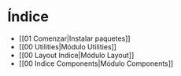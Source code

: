 # Índice

- [[01 Comenzar|Instalar paquetes]]
- [[00 Utilities|Módulo Utilities]]
- [[00 Layout Indice|Módulo Layout]]
- [[00 Indice Components|Módulo Components]] 
